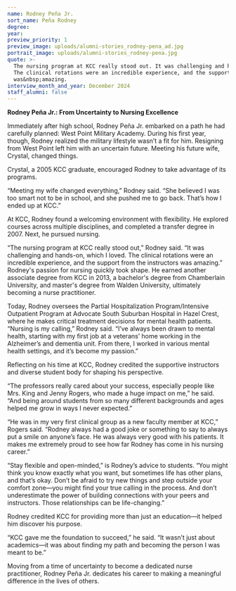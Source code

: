 ```yaml
---
name: Rodney Peña Jr.
sort_name: Peña Rodney
degree:
year:
preview_priority: 1
preview_image: uploads/alumni-stories_rodney-pena_ad.jpg
portrait_image: uploads/alumni-stories_rodney-pena.jpg
quote: >-
  The nursing program at KCC really stood out. It was challenging and hands-on, which I loved.
  The clinical rotations were an incredible experience, and the support from the instructors
  was&nbsp;amazing.
interview_month_and_year: December 2024
staff_alumni: false
---
```

**Rodney Peña Jr.: From Uncertainty to Nursing Excellence**
 
Immediately after high school, Rodney Peña Jr. embarked on a path he had carefully planned: West Point Military Academy. During his first year, though, Rodney realized the military lifestyle wasn’t a fit for him. Resigning from West Point left him with an uncertain future. Meeting his future wife, Crystal, changed things.

Crystal, a 2005 KCC graduate, encouraged Rodney to take advantage of its programs.

“Meeting my wife changed everything,” Rodney said. “She believed I was too smart not to be in school, and she pushed me to go back. That’s how I ended up at KCC.”

At KCC, Rodney found a welcoming environment with flexibility. He explored courses across multiple disciplines, and completed a transfer degree in 2007. Next, he pursued nursing.

“The nursing program at KCC really stood out,” Rodney said. “It was challenging and hands-on, which I loved. The clinical rotations were an incredible experience, and the support from the instructors was amazing.”  
Rodney's passion for nursing quickly took shape. He earned another associate degree from KCC in 2013, a bachelor's degree from Chamberlain University, and master's degree from Walden University, ultimately becoming a nurse practitioner.

Today, Rodney oversees the Partial Hospitalization Program/Intensive Outpatient Program at  Advocate South Suburban Hospital in Hazel Crest, where he makes critical treatment decisions for mental health patients.
“Nursing is my calling,” Rodney said. “I’ve always been drawn to mental health, starting with my first job at a veterans’ home working in the Alzheimer’s and dementia unit. From there, I worked in various mental health settings, and it’s become my passion.”

Reflecting on his time at KCC, Rodney credited the supportive instructors and diverse student body for shaping his perspective.

“The professors really cared about your success, especially people like Mrs. King and Jenny Rogers, who made a huge impact on me,” he said. “And being around students from so many different backgrounds and ages helped me grow in ways I never expected.”

“He was in my very first clinical group as a new faculty member at KCC,” Rogers said. “Rodney always had a good joke or something to say to always put a smile on anyone’s face. He was always very good with his patients. It makes me extremely proud to see how far Rodney has come in his nursing career.”

“Stay flexible and open-minded,” is Rodney’s advice to students. “You might think you know exactly what you want, but sometimes life has other plans, and that’s okay. Don’t be afraid to try new things and step outside your comfort zone—you might find your true calling in the process. And don’t underestimate the power of building connections with your peers and instructors. Those relationships can be life-changing.”

Rodney credited KCC for providing more than just an education—it helped him discover his purpose.

“KCC gave me the foundation to succeed,” he said. “It wasn’t just about academics—it was about finding my path and becoming the person I was meant to be.”

Moving from a time of uncertainty to become a dedicated nurse practitioner, Rodney Peña Jr. dedicates his career to making a meaningful difference in the lives of others.

